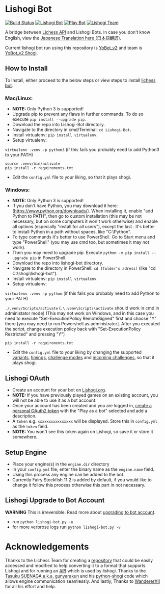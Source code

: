 # Lishogi Bot

[![Build Status](https://github.com/TheYoBots/Lishogi-Bot/workflows/Python%20application/badge.svg)](https://github.com/TheYoBots/Lishogi-Bot/actions)
[![Lishogi Bot](https://img.shields.io/badge/YoBot_v2-%40Lishogi_Bot-blue.svg)](https://lishogi.org/@/YoBot_v2)
[![Play Bot](https://img.shields.io/badge/Play_Bot-%40Lishogi-blue.svg)](https://lishogi.org/?user=YoBot_v2#friend)
[![Lishogi Team](https://img.shields.io/badge/Lishogi_Team-%40Team-blue.svg)](https://lishogi.org/team/yobot_v2-shogi)

A bridge between [Lichess API](https://lichess.org/api#tag/Chess-Bot) and Lishogi Bots. In case you don't know English, view the [Japanese Translation here (日本語翻訳)](https://github.com/TheYoBots/Lishogi-Bot/wiki/Japanese-Translation).

Current lishogi bot run using this repository is [YoBot_v2](https://lishogi.org/@/YoBot_v2) and team is [YoBot_v2 Shogi](https://lishogi.org/team/yobot_v2-shogi).

## How to Install

To Install, either proceed to the below steps or view steps to install [lichess bot](https://github.com/ShailChoksi/lichess-bot).

### Mac/Linux:
- **NOTE:** Only Python 3 is supported!
- Upgrade pip to prevent any flaws in further commands. To do so execute `pip install --upgrade pip`.
- Download the repo into Lishogi-Bot directory.
- Navigate to the directory in cmd/Terminal: `cd Lishogi-Bot`.
- Install virtualenv: `pip install virtualenv`.
- Setup virtualenv:

`virtualenv .venv -p python3` (if this fails you probably need to add Python3 to your PATH)
```
source .venv/bin/activate
pip install -r requirements.txt
```
- Edit the `config.yml` file to your liking, so that it plays shogi.

### Windows:
- **NOTE:** Only Python 3 is supported!
- If you don't have Python, you may download it here: (https://www.python.org/downloads/). When installing it, enable "add Python to PATH", then go to custom installation (this may be not necessary, but on some computers it won't work otherwise) and enable all options (especially "install for all users"), except the last . It's better to install Python in a path without spaces, like "C:\Python\".
- To type commands it's better to use PowerShell. Go to Start menu and type "PowerShell" (you may use cmd too, but sometimes it may not work).
- Then you may need to upgrade pip. Execute `python -m pip install --upgrade pip` in PowerShell.
- Download the repo into lishogi-bot directory.
- Navigate to the directory in PowerShell: `cd [folder's adress]` (like "cd C:\shogi\lishogi-bot").
- Install virtualenv: `pip install virtualenv`.
- Setup virtualenv:

`virtualenv .venv -p python` (if this fails you probably need to add Python to your PATH)

`./.venv/Scripts/activate` (`.\.venv\Scripts\activate` should work in cmd in administator mode) (This may not work on Windows, and in this case you need to execute "Set-ExecutionPolicy RemoteSigned" first and choose "Y" there [you may need to run Powershell as administrator]. After you executed the script, change execution policy back with "Set-ExecutionPolicy Restricted" and pressing "Y")

`pip install -r requirements.txt`
- Edit the `config.yml` file to your liking by changing the supported [variants](https://github.com/TheYoBots/Lishogi-Bot/blob/c746023ce8bc95ab7c0f3810921675a8b96610e8/config.yml#L33), [timings](https://github.com/TheYoBots/Lishogi-Bot/blob/c746023ce8bc95ab7c0f3810921675a8b96610e8/config.yml#L36), [challenge modes](https://github.com/TheYoBots/Lishogi-Bot/blob/c746023ce8bc95ab7c0f3810921675a8b96610e8/config.yml#L43) and [incoming challenges](https://github.com/TheYoBots/Lishogi-Bot/blob/c746023ce8bc95ab7c0f3810921675a8b96610e8/config.yml#L26), so that it plays shogi.

## Lishogi OAuth
- Create an account for your bot on [Lishogi.org](https://lishogi.org/signup).
- **NOTE:** If you have previously played games on an existing account, you will not be able to use it as a bot account.
- Once your account has been created and you are logged in, [create a personal OAuth2 token](https://lishogi.org/account/oauth/token/create) with the "Play as a bot" selected and add a description.
- A `token` e.g. `xxxxxxxxxxxxxxxx` will be displayed. Store this in `config.yml` as the `token` field.
- **NOTE:** You won't see this token again on Lishogi, so save it or store it somewhere.

## Setup Engine
- Place your engine(s) in the `engine.dir` directory
- In your `config.yml` file, enter the binary name as the `engine.name` field.
- Using this process any engine can be added to the bot.
- Currently Fairy Stockfish 11.2 is added by default, if you would like to change it follow this process otherwise this part in not necessary.


## Lishogi Upgrade to Bot Account
**WARNING** This is irreversible. Read more about [upgrading to bot account](https://lichess.org/api#operation/botAccountUpgrade).
- run `python lishogi-bot.py -u`
- for more verbrose logs run `python lishogi-bot.py -v`

# Acknowledgements
Thanks to the Lichess Team for creating a [repository](https://github.com/ShailChoksi/lichess-bot) that could be easily accessed and modified to help converting it to a format that supports Lishogi and for running an [API](https://lichess.org/api) which is used by lishogi. Thanks to the [Tasuku SUENAGA a.k.a. gunyarakun](https://github.com/gunyarakun) and his [python-shogi](https://github.com/gunyarakun) code which allows engine communication seamlessly. And lastly, Thanks to [WandererXII](https://github.com/WandererXII) for all his effort and help.
